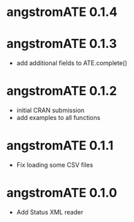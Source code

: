 # angstromATE 0.1.4

# angstromATE 0.1.3

* add additional fields to ATE.complete()

# angstromATE 0.1.2

* initial CRAN submission
* add examples to all functions

# angstromATE 0.1.1

* Fix loading some CSV files

# angstromATE 0.1.0

* Add Status XML reader
